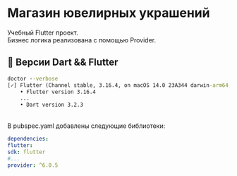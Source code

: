 # Магазин ювелирных украшений
Учебный Flutter проект.
<br/>
Бизнес логика реализована с помощью Provider.
<br/>

## :construction: Версии Dart && Flutter

```cmd
doctor --verbose
[✓] Flutter (Channel stable, 3.16.4, on macOS 14.0 23A344 darwin-arm64, locale ru-RU)
    • Flutter version 3.16.4 
    ...
    • Dart version 3.2.3
```
<br/>
В pubspec.yaml добавлены следующие библиотеки:

```yaml
dependencies:
flutter:
sdk: flutter
#...
provider: ^6.0.5
```